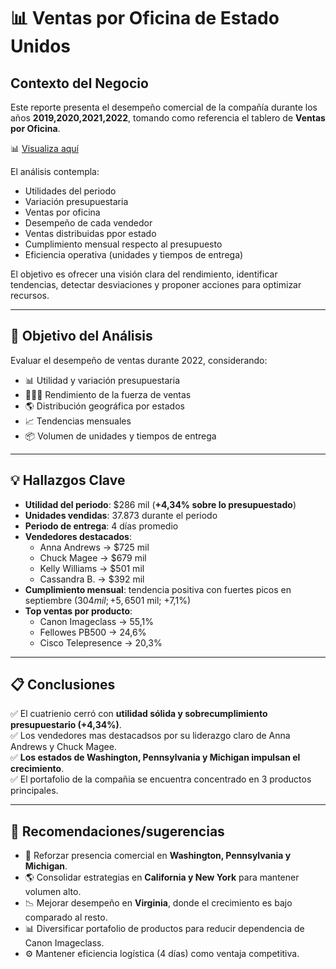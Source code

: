 # 📊 Ventas por Oficina de Estado Unidos

## Contexto del Negocio
Este reporte presenta el desempeño comercial de la compañía durante los años **2019,2020,2021,2022**, tomando como referencia el tablero de **Ventas por Oficina**.  

📊 [Visualiza aquí](https://app.powerbi.com/view?r=eyJrIjoiZjE1OTA5YjUtZjg2OS00MWUwLWFjYzEtZjY2N2MwYWU5NDQ2IiwidCI6IjQ5ZWM5ZjUyLThlMjgtNGIyMC1hNDQxLTkyZWJmMjZjNTQ0YyIsImMiOjR9)

El análisis contempla:

- Utilidades del periodo
- Variación presupuestaria
- Ventas por oficina  
- Desempeño de cada vendedor  
- Ventas distribuidas ppor estado  
- Cumplimiento mensual respecto al presupuesto  
- Eficiencia operativa (unidades y tiempos de entrega)  

El objetivo es ofrecer una visión clara del rendimiento, identificar tendencias, detectar desviaciones y proponer acciones para optimizar recursos.

---

## 🎯 Objetivo del Análisis
Evaluar el desempeño de ventas durante 2022, considerando:

- 📊 Utilidad y variación presupuestaria  
- 🧑‍🤝‍🧑 Rendimiento de la fuerza de ventas  
- 🌎 Distribución geográfica por estados  
- 📈 Tendencias mensuales  
- 📦 Volumen de unidades y tiempos de entrega  

---

## 💡 Hallazgos Clave
- **Utilidad del periodo**: $286 mil (**+4,34% sobre lo presupuestado**)  
- **Unidades vendidas**: 37.873 durante el periodo
- **Periodo de entrega**: 4 días promedio  
- **Vendedores destacados**:  
  - Anna Andrews → $725 mil  
  - Chuck Magee → $679 mil  
  - Kelly Williams → $501 mil  
  - Cassandra B. → $392 mil  
- **Cumplimiento mensual**: tendencia positiva con fuertes picos en septiembre ($304 mil; +5,6%) y noviembre ($501 mil; +7,1%)  
- **Top ventas por producto**:  
  - Canon Imageclass → 55,1%  
  - Fellowes PB500 → 24,6%  
  - Cisco Telepresence → 20,3%  

---

## 📋 Conclusiones
✅ El cuatrienio cerró con **utilidad sólida y sobrecumplimiento presupuestario (+4,34%)**.  
✅ Los vendedores mas destacadsos por su liderazgo claro de Anna Andrews y Chuck Magee.  
✅ **Los estados de Washington, Pennsylvania y Michigan impulsan el crecimiento**.  
✅ El portafolio de la compañia se encuentra concentrado en 3 productos principales.  

---

## 🔑 Recomendaciones/sugerencias
- 🚀 Reforzar presencia comercial en **Washington, Pennsylvania y Michigan**.  
- 🌎 Consolidar estrategias en **California y New York** para mantener volumen alto.  
- 📉 Mejorar desempeño en **Virginia**, donde el crecimiento es bajo comparado al resto.  
- 📊 Diversificar portafolio de productos para reducir dependencia de Canon Imageclass.  
- ⚙️ Mantener eficiencia logística (4 días) como ventaja competitiva.  
